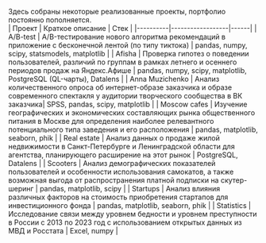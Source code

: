 Здесь собраны некоторые реализованные проекты, портфолио постоянно пополняется.  
|  Проект  | Краткое описание | Стек |
|----------|------------------|------|
| A/B-test | A/B-тестирование нового алгоритма рекомендаций в приложение с бесконечной лентой (по типу тиктока) | pandas, numpy, scipy, statsmodels, matplotlib |
| Afisha | Проверка гипотез о поведении пользователей, различий по группам в рамках летнего и осеннего периодов продаж на Яндекс.Афише | pandas, numpy, scipy, matplotlib, PostgreSQL (QL-чарты), Datalens |
| Anna Muzichenko | Анализ количественного опроса об интернет-образе заказчика и образе современного спектакля у аудитории творческого сообщества в ВК заказчика| SPSS, pandas, scipy, matplotlib |
| Moscow cafes | Изучение географических и экономических составляющих рынка общественного питания в Москве для определения наиболее релевантного потенциального типа заведения и его расположения | pandas, matplotlib, seaborn, phik |
| Real estate | Анализ данных о продаже жилой недвижимости в Санкт-Петербурге и Ленинградской области для агентства, планирующего расширение на этот рынок | PostgreSQL, Datalens |
| Scooters | Анализ демографических показателей пользователей и особенности использования самокатов, а также возможная выгода от распространения платной подписки на скутер-шеринг | pandas, matplotlib, scipy |
| Startups | Анализ влияния различных факторов на стоимость приобретения стартапов для инвестиционного фонда | pandas, matplotlib, seaborn, phik |
| Statistics | Исследование связи между уровнем бедности и уровнем преступности в России с 2013 по 2023 год с использованием открытых данных из МВД и Росстата | Excel, numpy |
